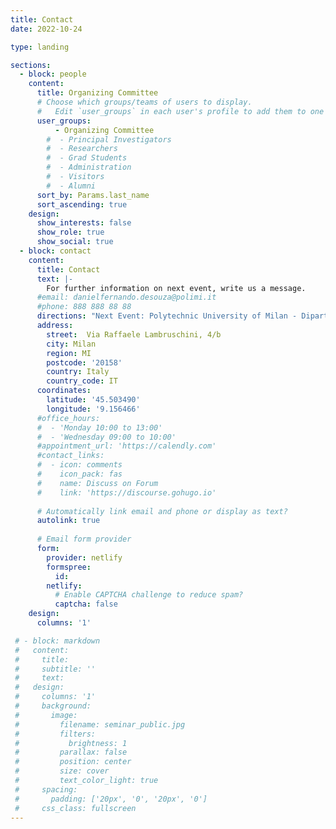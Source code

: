 ```yaml
---
title: Contact
date: 2022-10-24

type: landing

sections:
  - block: people
    content:
      title: Organizing Committee
      # Choose which groups/teams of users to display.
      #   Edit `user_groups` in each user's profile to add them to one or more of these groups.
      user_groups:
          - Organizing Committee
        #  - Principal Investigators
        #  - Researchers
        #  - Grad Students
        #  - Administration
        #  - Visitors
        #  - Alumni
      sort_by: Params.last_name
      sort_ascending: true
    design:
      show_interests: false
      show_role: true
      show_social: true
  - block: contact
    content:
      title: Contact
      text: |-
        For further information on next event, write us a message.
      #email: danielfernando.desouza@polimi.it
      #phone: 888 888 88 88
      directions: "Next Event: Polytechnic University of Milan - Dipartimento di Ingegneria Gestionale"
      address:
        street:  Via Raffaele Lambruschini, 4/b
        city: Milan
        region: MI
        postcode: '20158'
        country: Italy
        country_code: IT
      coordinates:
        latitude: '45.503490'
        longitude: '9.156466'
      #office_hours:
      #  - 'Monday 10:00 to 13:00'
      #  - 'Wednesday 09:00 to 10:00'
      #appointment_url: 'https://calendly.com'
      #contact_links:
      #  - icon: comments
      #    icon_pack: fas
      #    name: Discuss on Forum
      #    link: 'https://discourse.gohugo.io'
    
      # Automatically link email and phone or display as text?
      autolink: true
    
      # Email form provider
      form:
        provider: netlify
        formspree:
          id:
        netlify:
          # Enable CAPTCHA challenge to reduce spam?
          captcha: false
    design:
      columns: '1'

 # - block: markdown
 #   content:
 #     title:
 #     subtitle: ''
 #     text:
 #   design:
 #     columns: '1'
 #     background:
 #       image: 
 #         filename: seminar_public.jpg
 #         filters:
 #           brightness: 1
 #         parallax: false
 #         position: center
 #         size: cover
 #         text_color_light: true
 #     spacing:
 #       padding: ['20px', '0', '20px', '0']
 #     css_class: fullscreen
---
```

